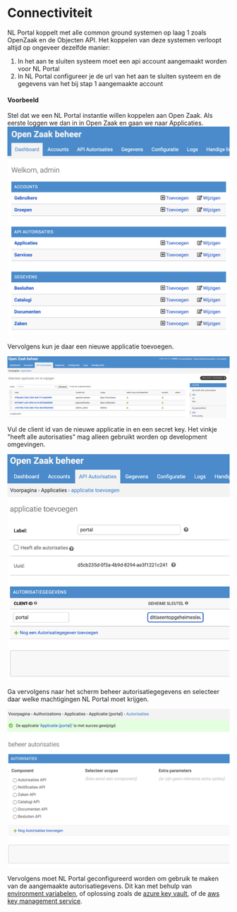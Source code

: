 # Connectiviteit

NL Portal koppelt met alle common ground systemen op laag 1 zoals OpenZaak en de Objecten API. Het koppelen van deze systemen verloopt altijd op ongeveer dezelfde manier:

1. In het aan te sluiten systeem moet een api account aangemaakt worden voor NL Portal
2. In NL Portal configureer je de url van het aan te sluiten systeem en de gegevens van het bij stap 1 aangemaakte account

#### Voorbeeld

Stel dat we een NL Portal instantie willen koppelen aan Open Zaak. Als eerste loggen we dan in in Open Zaak en gaan we naar Applicaties.
![openzaak-beheer](img/openzaak-beheer.png)

Vervolgens kun je daar een nieuwe applicatie toevoegen.

![openzaak-applicatie](img/openzaak-applicatie.png)

Vul de client id van de nieuwe applicatie in en een secret key. Het vinkje "heeft alle autorisaties" mag alleen gebruikt worden op development omgevingen.

![openzaak-applicatie-clientid](img/openzaak-applicatie-clientid.png)

Ga vervolgens naar het scherm beheer autorisatiegegevens en selecteer daar welke machtigingen NL Portal moet krijgen.

![openzaak-autorisaties](img/openzaak-autorisaties.png)

Vervolgens moet NL Portal geconfigureerd worden om gebruik te maken van de aangemaakte autorisatiegevens. Dit kan met behulp van [environment variabelen](https://en.wikipedia.org/wiki/Environment_variable), of oplossing zoals de [azure key vault](https://azure.microsoft.com/en-us/products/key-vault), of de [aws key management service](https://docs.aws.amazon.com/kms/latest/developerguide/overview.html).&#x20;
